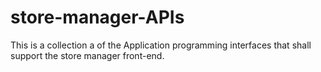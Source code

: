 # store-manager-APIs
This is a collection a of the Application programming interfaces that shall support the store manager front-end.
